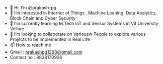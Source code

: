 - 👋 Hi, I’m @prakash-pg
- 👀 I’m interested in Internet of Things , Machine Leaning, Data Analytics, Block Chain and Cyber Security 
- 🌱 I’m currently learning M.Tech IoT and Sensor Systems in Vit University Vellore
- 💞️ I’m looking to collaborate on Variousw People to explore various Projects to be implemented in Real Life
- 📫 How to reach me 
- Gmail : prakashpg1298@gmail.com
- Contact no : 8838170936
<!---
prakash-pg/prakash-pg is a ✨ special ✨ repository because its `README.md` (this file) appears on your GitHub profile.
You can click the Preview link to take a look at your changes.
--->
